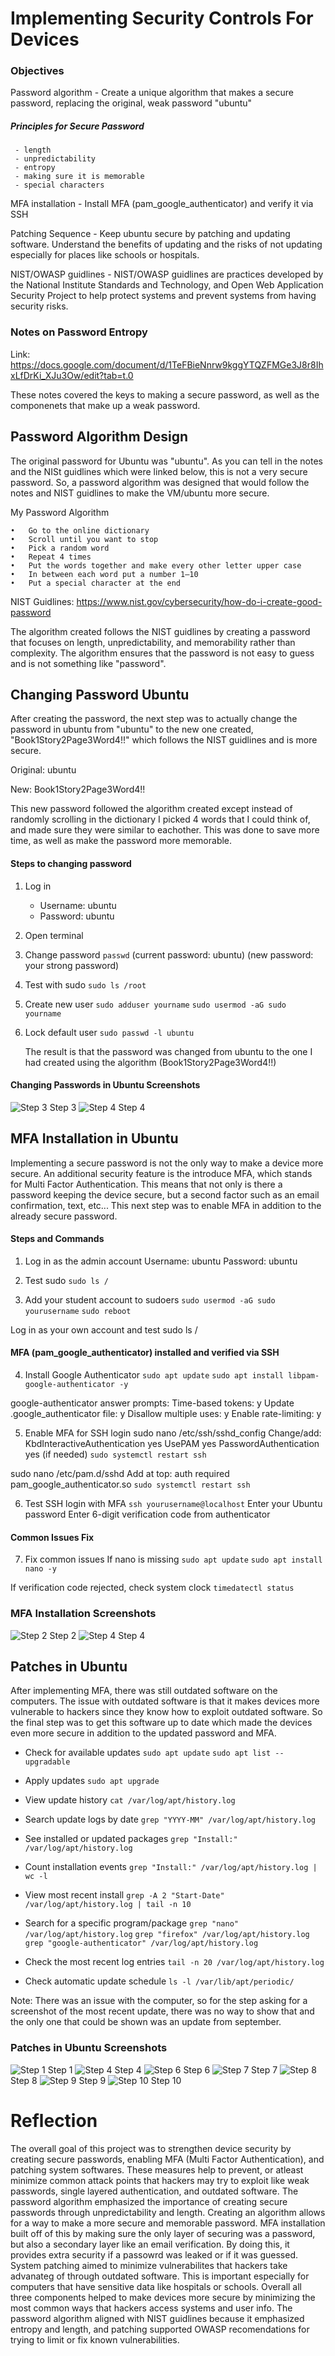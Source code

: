 # Implementing Security Controls For Devices

### Objectives

Password algorithm - Create a unique algorithm that makes a secure password, replacing the original, weak password "ubuntu"

  ##### Principles for Secure Password

     - length
     - unpredictability
     - entropy
     - making sure it is memorable
     - special characters
     
MFA installation - Install MFA (pam_google_authenticator) and verify it via SSH

Patching Sequence - Keep ubuntu secure by patching and updating software. Understand the benefits of updating and the risks of not updating especially for places like schools or hospitals.

NIST/OWASP guidlines - NIST/OWASP guidlines are practices developed by the National Institute Standards and Technology, and Open Web Application Security Project to help protect systems and prevent systems from having security risks. 

### Notes on Password Entropy

Link: https://docs.google.com/document/d/1TeFBieNnrw9kggYTQZFMGe3J8r8IhxLfDrKi_XJu3Ow/edit?tab=t.0

These notes covered the keys to making a secure password, as well as the componenets that make up a weak password. 

## Password Algorithm Design

The original password for Ubuntu was "ubuntu". As you can tell in the notes and the NISt guidlines which were linked below, this is not a very secure password. So, a password algorithm was designed that would follow the notes and NIST guidlines to make the VM/ubuntu more secure.

My Password Algorithm

	•	Go to the online dictionary
	•	Scroll until you want to stop
	•	Pick a random word
	•	Repeat 4 times
	•	Put the words together and make every other letter upper case
	•	In between each word put a number 1–10
	•	Put a special character at the end

NIST Guidlines: https://www.nist.gov/cybersecurity/how-do-i-create-good-password

The algorithm created follows the NIST guidlines by creating a password that focuses on length, unpredictability, and memorability rather than complexity. The algorithm ensures that the password is not easy to guess and is not something like "password".

## Changing Password Ubuntu

After creating the password, the next step was to actually change the password in ubuntu from "ubuntu" to the new one created, "Book1Story2Page3Word4!!" which follows the NIST guidlines and is more secure.

Original: ubuntu

New: Book1Story2Page3Word4!!

This new password followed the algorithm created except instead of randomly scrolling in the dictionary I picked 4 words that I could think of, and made sure they were similar to eachother. This was done to save more time, as well as make the password more memorable.

   #### Steps to changing password

   1. Log in
      - Username: ubuntu
      - Password: ubuntu

   2. Open terminal

   3. Change password
      ```passwd```
      (current password: ubuntu)
      (new password: your strong password)

   4. Test with sudo
      ```sudo ls /root```

   5. Create new user
      ```sudo adduser yourname```
      ```sudo usermod -aG sudo yourname```

   6. Lock default user
      ```sudo passwd -l ubuntu```

      The result is that the password was changed from ubuntu to the one I had created using the algorithm (Book1Story2Page3Word4!!)

   #### Changing Passwords in Ubuntu Screenshots

   ![Step 3](Picture1.png) Step 3
   ![Step 4](Picture2.png) Step 4


## MFA Installation in Ubuntu

Implementing a secure password is not the only way to make a device more secure. An additional security feature is the introduce MFA, which stands for Multi Factor Authentication. This means that not only is there a password keeping the device secure, but a second factor such as an email confirmation, text, etc... This next step was to enable MFA in addition to the already secure password. 

#### Steps and Commands

1. Log in as the admin account
    Username: ubuntu
    Password: ubuntu

2. Test sudo
```sudo ls /```

3. Add your student account to sudoers
```sudo usermod -aG sudo yourusername```
```sudo reboot```

Log in as your own account and test
sudo ls /

#### MFA (pam_google_authenticator) installed and verified via SSH

4. Install Google Authenticator
```sudo apt update```
```sudo apt install libpam-google-authenticator -y```

google-authenticator answer prompts:
 Time-based tokens: y
 Update .google_authenticator file: y
 Disallow multiple uses: y
 Enable rate-limiting: y

5. Enable MFA for SSH login
sudo nano /etc/ssh/sshd_config
 Change/add:
 KbdInteractiveAuthentication yes
 UsePAM yes
 PasswordAuthentication yes  (if needed)
 ```sudo systemctl restart ssh```

sudo nano /etc/pam.d/sshd
 Add at top:
 auth required pam_google_authenticator.so
```sudo systemctl restart ssh```

6. Test SSH login with MFA
```ssh yourusername@localhost```
 Enter your Ubuntu password
 Enter 6-digit verification code from authenticator

#### Common Issues Fix

7. Fix common issues
 If nano is missing
```sudo apt update```
```sudo apt install nano -y```

 If verification code rejected, check system clock
```timedatectl status```

### MFA Installation Screenshots

   ![Step 2](image1.png) Step 2
   ![Step 4](image2.png) Step 4

## Patches in Ubuntu

After implementing MFA, there was still outdated software on the computers. The issue with outdated software is that it makes devices more vulnerable to hackers since they know how to exploit outdated software. So the final step was to get this software up to date which made the devices even more secure in addition to the updated password and MFA.

- Check for available updates
```sudo apt update```
```sudo apt list --upgradable```

- Apply updates
```sudo apt upgrade```

- View update history
```cat /var/log/apt/history.log```

- Search update logs by date
```grep "YYYY-MM" /var/log/apt/history.log```

- See installed or updated packages
```grep "Install:" /var/log/apt/history.log```

- Count installation events
```grep "Install:" /var/log/apt/history.log | wc -l```

- View most recent install
```grep -A 2 "Start-Date" /var/log/apt/history.log | tail -n 10```

- Search for a specific program/package
```grep "nano" /var/log/apt/history.log```
```grep "firefox" /var/log/apt/history.log```
```grep "google-authenticator" /var/log/apt/history.log```

- Check the most recent log entries
```tail -n 20 /var/log/apt/history.log```

- Check automatic update schedule
```ls -l /var/lib/apt/periodic/```

Note: There was an issue with the computer, so for the step asking for a screenshot of the most recent update, there was no way to show that and the only one that could be shown was an update from september.

### Patches in Ubuntu Screenshots 

![Step 1](photo1.png) Step 1
![Step 4](photo2.png) Step 4 
![Step 6](photo3.png) Step 6
![Step 7](photo4.png) Step 7
![Step 8](photo5.png) Step 8
![Step 9](photo6.png) Step 9
![Step 10](photo7.png) Step 10


# Reflection

The overall goal of this project was to strengthen device security by creating secure passwords, enabling MFA (Multi Factor Authentication), and patching system softwares. These measures help to prevent, or atleast minimize common attack points that hackers may try to exploit like weak passwords, single layered authentication, and outdated software. The password algorithm emphasized the importance of creating secure passwords through unpredictability and length. Creating an algorithm allows for a way to make a more secure and memorable password. MFA installation built off of this by making sure the only layer of securing was a password, but also a secondary layer like an email verification. By doing this, it provides extra security if a passowrd was leaked or if it was guessed. System patching aimed to minimize vulnerabilites that hackers take advanateg of through outdated software. This is important especially for computers that have sensitive data like hospitals or schools. Overall all three components helped to make devices more secure by minimizing the most common ways that hackers access systems and user info. The password algorithm aligned with NIST guidlines because it emphasized entropy and length, and patching supported OWASP recomendations for trying to limit or fix known vulnerabilities. 
